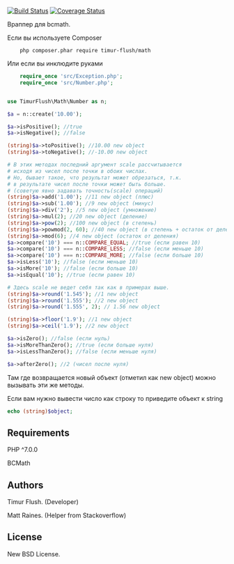 [![Build Status](https://travis-ci.org/TimurFlush/Math.svg?branch=1.x-dev)](https://travis-ci.org/TimurFlush/Math)
[![Coverage Status](https://coveralls.io/repos/github/TimurFlush/Math/badge.svg?branch=1.x-dev)](https://coveralls.io/github/TimurFlush/Math?branch=1.x-dev)

Враппер для bcmath.

Если вы используете Composer
```
    php composer.phar require timur-flush/math
```

Или если вы инклюдите руками
```php
    require_once 'src/Exception.php';
    require_once 'src/Number.php';
```

```php

use TimurFlush\Math\Number as n;

$a = n::create('10.00');

$a->isPositive(); //true
$a->isNegative(); //false

(string)$a->toPositive(); //10.00 new object
(string)$a->toNegative(); //-10.00 new object

# В этих методах последний аргумент scale рассчитывается
# исходя из чисел после точки в обоих числах.
# Но, бывает такое, что результат может обрезаться, т.к.
# в результате чисел после точки может быть больше.
# (советую явно задавать точность(scale) операций)
(string)$a->add('1.00'); //11 new object (плюс)
(string)$a->sub('1.00'); //9 new object (минус)
(string)$a->div('2'); //5 new object (умножение)
(string)$a->mul(2); //20 new object (деление)
(string)$a->pow(2); //100 new object (в степень)
(string)$a->powmod(2, 60); //40 new object (в степень + остаток от деления)
(string)$a->mod(6); //4 new object (остаток от деления)
$a->compare('10') === n::COMPARE_EQUAL; //true (если равен 10)
$a->compare('10') === n::COMPARE_LESS; //false (если меньше 10)
$a->compare('10') === n::COMPARE_MORE; //false (если больше 10)
$a->isLess('10'); //false (если меньше 10)
$a->isMore('10'); //false (если больше 10)
$a->isEqual('10'); //true (если равен 10)

# Здесь scale не ведет себя так как в примерах выше.
(string)$a->round('1.545'); //1 new object
(string)$a->round('1.555'); //2 new object
(string)$a->round('1.555', 2); // 1.56 new object

(string)$a->floor('1.9'); //1 new object
(string)$a->ceil('1.9'); //2 new object

$a->isZero(); //false (если нуль)
$a->isMoreThanZero(); //true (если больше нуля)
$a->isLessThanZero(); //false (если меньше нуля)

$a->afterZero(); //2 (чисел после нуля)
```

Там где возвращается новый объект (отметил как new object)
можно вызывать эти же методы.

Если вам нужно вывести число как строку то приведите объект к string
```php
echo (string)$object;
```

## Requirements
PHP ^7.0.0

BCMath

## Authors
Timur Flush. (Developer)

Matt Raines. (Helper from Stackoverflow)

## License
New BSD License.